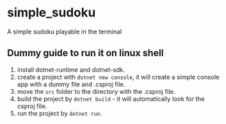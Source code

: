 # simple_sudoku
A simple sudoku playable in the terminal

## Dummy guide to run it on linux shell
1. install dotnet-runtime and dotnet-sdk.
2. create a project with `dotnet new console`, it will create a simple console app with a dummy file and .csproj file.
3. move the `src` folder to the directory with the .csproj file.
4. build the project by `dotnet build` - it will automatically look for the csproj file.
5. run the project by `dotnet run`.

